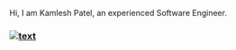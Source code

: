 Hi, I am Kamlesh Patel, an experienced Software Engineer.

###
### [![text](https://img.shields.io/badge/LinkedIn-0077B5?style=for-the-badge&logo=linkedin&logoColor=white)](https://www.linkedin.com/in/kamlesh18)


<!--
**kamlesh1808/kamlesh1808** is a ✨ _special_ ✨ repository because its `README.md` (this file) appears on your GitHub profile.

Here are some ideas to get you started:

- 🔭 I’m currently working on ...
- 🌱 I’m currently learning ...
- 👯 I’m looking to collaborate on ...
- 🤔 I’m looking for help with ...
- 💬 Ask me about ...
- 📫 How to reach me: ...
- 😄 Pronouns: ...
- ⚡ Fun fact: ...
-->
